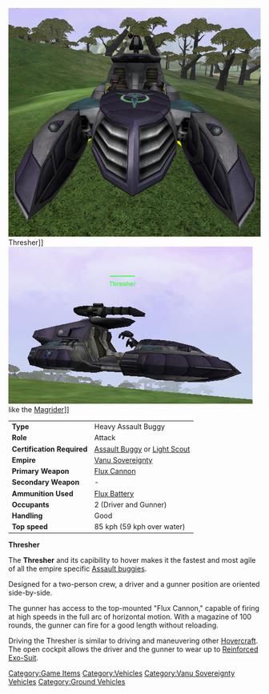 ![](../images/VSThresher.jpg "fig:VSThresher.jpg") Thresher\]\]
![](../images/Thresher_profile.jpg "fig:Thresher_profile.jpg") like the
[Magrider](Magrider.md)\]\]

|                            |                                                                                   |
| -------------------------- | --------------------------------------------------------------------------------- |
| **Type**                   | Heavy Assault Buggy                                                               |
| **Role**                   | Attack                                                                            |
| **Certification Required** | [Assault Buggy](<Assault_Buggy_(Certification)>) or [Light Scout](../certifications/Light_Scout.md) |
| **Empire**                 | [Vanu Sovereignty](../etc/Vanu_Sovereignty.md)                                           |
| **Primary Weapon**         | [Flux Cannon](../weapons/Flux_Cannon.md)                                                     |
| **Secondary Weapon**       | \-                                                                                |
| **Ammunition Used**        | [Flux Battery](../ammunition/Flux_Battery.md)                                                   |
| **Occupants**              | 2 (Driver and Gunner)                                                             |
| **Handling**               | Good                                                                              |
| **Top speed**              | 85 kph (59 kph over water)                                                        |

**Thresher**

The **Thresher** and its capibility to hover makes it the fastest and
most agile of all the empire specific [Assault
buggies](category:_Vehicles.md#Buggies).

Designed for a two-person crew, a driver and a gunner position are
oriented side-by-side.

The gunner has access to the top-mounted "Flux Cannon," capable of
firing at high speeds in the full arc of horizontal motion. With a
magazine of 100 rounds, the gunner can fire for a good length without
reloading.

Driving the Thresher is similar to driving and maneuvering other
[Hovercraft](../terminology/Hovercraft.md). The open cockpit allows the driver
and the gunner to wear up to [Reinforced
Exo-Suit](../armor/Reinforced_Exo-Suit.md).

[Category:Game Items](Category:Game_Items.md)
[Category:Vehicles](Category:Vehicles.md) [Category:Vanu
Sovereignty Vehicles](Category:Vanu_Sovereignty_Vehicles.md)
[Category:Ground Vehicles](Category:Ground_Vehicles.md)
